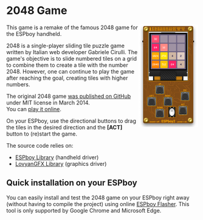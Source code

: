 # 2048 Game

<img src="assets/espboy-2048-312x542.png" width="156" height="271" align="right" alt="ESPboy2">

This game is a remake of the famous 2048 game for the ESPboy handheld.

2048 is a single-player sliding tile puzzle game written by Italian web developer Gabriele Cirulli. The game's objective is to slide numbered tiles on a grid to combine them to create a tile with the number 2048. However, one can continue to play the game after reaching the goal, creating tiles with higher numbers.

The original 2048 game [was published on GitHub][2048] under MIT license in March 2014.  
You can [play it online][game].

On your ESPboy, use the directional buttons to drag the tiles in the desired direction and the **[ACT]** button to (re)start the game.

The source code relies on:

- [ESPboy Library][espboy] (handheld driver)
- [LovyanGFX Library][lovyangfx] (graphics driver)

## Quick installation on your ESPboy

You can easily install and test the 2048 game on your ESPboy right away (without having to compile the project) using online [ESPboy Flasher][flasher]. This tool is only supported by Google Chrome and Microsoft Edge.

[2048]:      https://github.com/gabrielecirulli/2048
[game]:      https://play2048.co/
[espboy]:    https://m1cr0lab-espboy.github.io/ESPboy
[lovyangfx]: https://github.com/lovyan03/LovyanGFX/
[flasher]:   https://m1cr0lab-espboy.github.io/2048/